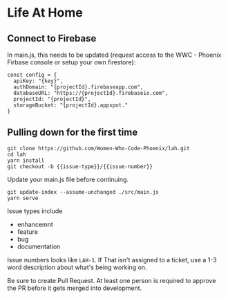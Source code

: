 # Life At Home

## Connect to Firebase
In main.js, this needs to be updated (request access to the WWC - Phoenix Firbase console or setup your own firestore):

```
const config = {
  apiKey: "{key}",
  authDomain: "{projectId}.firebaseapp.com",
  databaseURL: "https://{projectId}.firebaseio.com",
  projectId: "{projectId}",
  storageBucket: "{projectId}.appspot."
}
```

## Pulling down for the first time
```
git clone https://github.com/Women-Who-Code-Phoenix/lah.git
cd lah
yarn install
git checkout -b {{issue-type}}/{{issue-number}}
```

Update your main.js file before continuing.

```
git update-index --assume-unchanged ./src/main.js
yarn serve
```

Issue types include
- enhancemnt
- feature
- bug
- documentation

Issue numbers looks like `LAH-1`. If That isn't assigned to a ticket, use a 1-3 word description about what's being working on.

Be sure to create Pull Request. At least one person is required to approve the PR before it gets merged into development.
